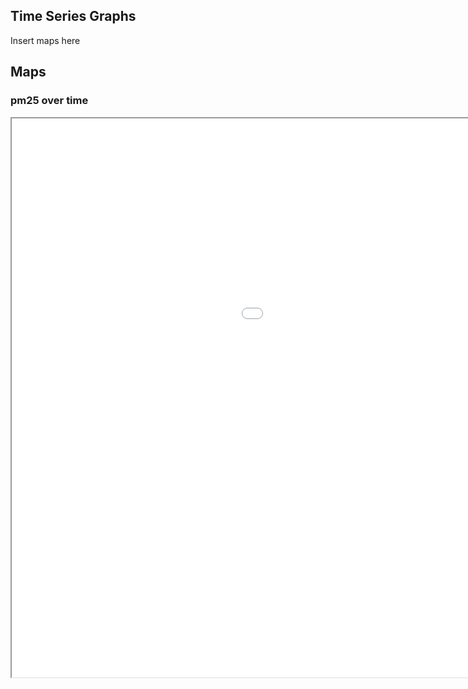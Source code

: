 ## Time Series Graphs

Insert maps here

## Maps

### pm25 over time

<iframe width="1335px" height="894px" src="<https://prod-useast-a.online.tableau.com/t/pm25dataanalysis/views/dynamicmap/Sheet1?:showAppBanner=false&:display_count=n&:showVizHome=n&:origin=viz_share_link>">

# Header 1
## Header 2
### Header 3

- Bulleted
- List

